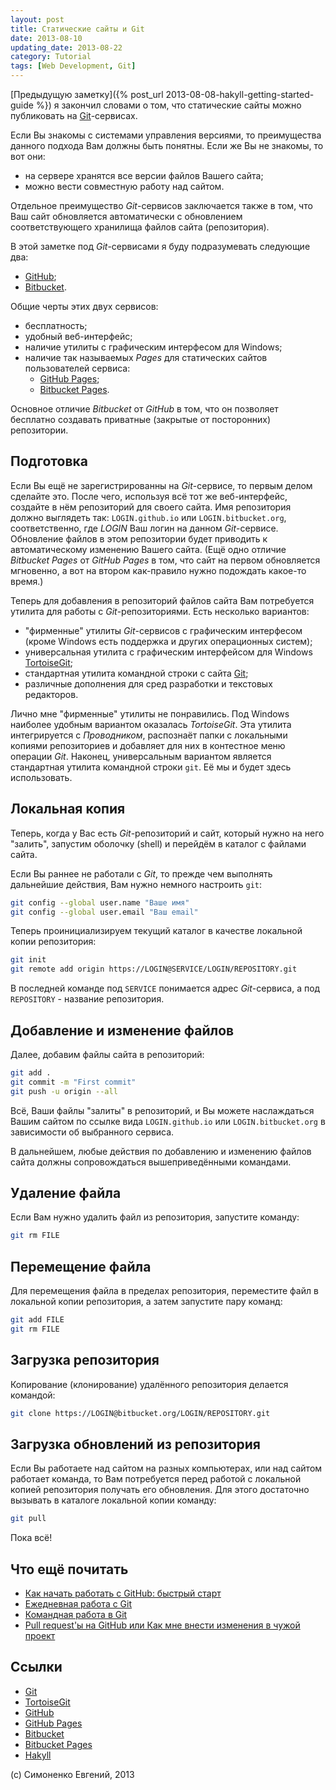 ```yaml
---
layout: post
title: Статические сайты и Git
date: 2013-08-10
updating_date: 2013-08-22
category: Tutorial
tags: [Web Development, Git]
---
```


[Предыдущую заметку]({% post_url 2013-08-08-hakyll-getting-started-guide %}) я
закончил словами о том, что статические сайты можно публиковать на
[Git][]-сервисах.

Если Вы знакомы с системами управления версиями, то преимущества данного
подхода Вам должны быть понятны. Если же Вы не знакомы, то вот они:

- на сервере хранятся все версии файлов Вашего сайта;
- можно вести совместную работу над сайтом.

Отдельное преимущество _Git_-сервисов заключается также в том, что Ваш сайт
обновляется автоматически с обновлением соответствующего хранилища файлов сайта
(репозитория).

В этой заметке под _Git_-сервисами я буду подразумевать следующие два:

- [GitHub][];
- [Bitbucket][].

Общие черты этих двух сервисов:

- бесплатность;
- удобный веб-интерфейс;
- наличие утилиты с графическим интерфесом для Windows;
- наличие так называемых _Pages_ для статических сайтов пользователей сервиса:
  * [GitHub Pages][];
  * [Bitbucket Pages][].

Основное отличие _Bitbucket_ от _GitHub_ в том, что он позволяет бесплатно
создавать приватные (закрытые от посторонних) репозитории.

## Подготовка

Если Вы ещё не зарегистрированны на _Git_-сервисе, то первым делом сделайте
это. После чего, используя всё тот же веб-интерфейс, создайте в нём
репозиторий для своего сайта. Имя репозитория должно выглядеть так:
`LOGIN.github.io` или `LOGIN.bitbucket.org`, соответственно, где _LOGIN_ Ваш
логин на данном _Git_-сервисе. Обновление файлов в этом репозитории будет
приводить к автоматическому изменению Вашего сайта. (Ещё одно отличие
_Bitbucket Pages_ от _GitHub Pages_ в том, что сайт на первом обновляется
мгновенно, а вот на втором как-правило нужно подождать какое-то время.)

Теперь для добавления в репозиторий файлов сайта Вам потребуется утилита для
работы с _Git_-репозиториями. Есть несколько вариантов:

- \"фирменные\" утилиты _Git_-сервисов с графическим интерфесом (кроме Windows
    есть поддержка и других операционных систем);
- универсальная утилита с графическим интерфейсом для Windows [TortoiseGit][];
- стандартная утилита командной строки с сайта [Git][];
- различные дополнения для сред разработки и текстовых редакторов.

Лично мне \"фирменные\" утилиты не понравились. Под Windows наиболее удобным
вариантом оказалась _TortoiseGit_. Эта утилита интегрируется с _Проводником_,
распознаёт папки с локальными копиями репозиториев и добавляет для них в
контестное меню операции _Git_. Наконец, универсальным вариантом является
стандартная утилита командной строки `git`. Её мы и будет здесь использовать.

## Локальная копия

Теперь, когда у Вас есть _Git_-репозиторий и сайт, который нужно на него
\"залить\", запустим оболочку (shell) и перейдём в каталог с файлами сайта.

Если Вы раннее не работали с _Git_, то прежде чем выполнять дальнейшие
действия, Вам нужно немного настроить `git`:

``` bash
git config --global user.name "Ваше имя"
git config --global user.email "Ваш email"
```

Теперь проинициализируем текущий каталог в качестве локальной копии репозитория:

``` bash
git init
git remote add origin https://LOGIN@SERVICE/LOGIN/REPOSITORY.git
```

В последней команде под `SERVICE` понимается адрес _Git_-сервиса, а под
`REPOSITORY` - название репозитория.

## Добавление и изменение файлов

Далее, добавим файлы сайта в репозиторий:

``` bash
git add .
git commit -m "First commit"
git push -u origin --all
```

Всё, Ваши файлы \"залиты\" в репозиторий, и Вы можете наслаждаться Вашим сайтом
по ссылке вида `LOGIN.github.io` или `LOGIN.bitbucket.org` в зависимости об
выбранного сервиса.

В дальнейшем, любые действия по добавлению и изменению файлов сайта должны
сопровождаться вышеприведёнными командами.

## Удаление файла

Если Вам нужно удалить файл из репозитория, запустите команду:

``` bash
git rm FILE
```

## Перемещение файла

Для перемещения файла в пределах репозитория, переместите файл в
локальной копии репозитория, а затем запустите пару команд:

``` bash
git add FILE
git rm FILE
```

## Загрузка репозитория

Копирование (клонирование) удалённого репозитория делается командой:

``` bash
git clone https://LOGIN@bitbucket.org/LOGIN/REPOSITORY.git
```

## Загрузка обновлений из репозитория

Если Вы работаете над сайтом на разных компьютерах, или над сайтом работает
команда, то Вам потребуется перед работой с локальной копией репозитория
получать его обновления. Для этого достаточно вызывать в каталоге локальной
копии команду:

``` bash
git pull
```

Пока всё!

## Что ещё почитать

- [Как начать работать с GitHub: быстрый старт](http://habrahabr.ru/post/125799/)
- [Ежедневная работа с Git](http://habrahabr.ru/post/174467/)
- [Командная работа в Git](http://habrahabr.ru/post/75990/)
- [Pull request\'ы на GitHub или Как мне внести изменения в чужой проект](http://habrahabr.ru/post/125999/)

## Ссылки

[Git]: http://git-scm.com/
[TortoiseGit]: http://code.google.com/p/tortoisegit/
[GitHub Pages]: http://pages.github.com/
[GitHub]: https://github.com/
[Bitbucket]: https://bitbucket.org/
[Bitbucket Pages]: http://pages.bitbucket.org/
[Hakyll]: http://jaspervdj.be/hakyll/

- [Git][]
- [TortoiseGit][]
- [GitHub][]
- [GitHub Pages][]
- [Bitbucket][]
- [Bitbucket Pages][]
- [Hakyll][]

(c) Симоненко Евгений, 2013
